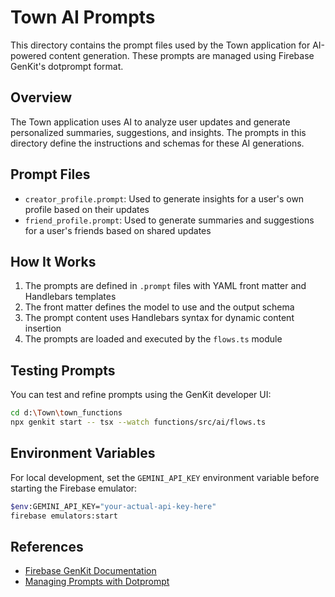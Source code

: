 # Town AI Prompts

This directory contains the prompt files used by the Town application for AI-powered content generation. These
prompts are managed using Firebase GenKit's dotprompt format.

## Overview

The Town application uses AI to analyze user updates and generate personalized summaries, suggestions, and insights.
The prompts in this directory define the instructions and schemas for these AI generations.

## Prompt Files

- `creator_profile.prompt`: Used to generate insights for a user's own profile based on their updates
- `friend_profile.prompt`: Used to generate summaries and suggestions for a user's friends based on shared updates

## How It Works

1. The prompts are defined in `.prompt` files with YAML front matter and Handlebars templates
2. The front matter defines the model to use and the output schema
3. The prompt content uses Handlebars syntax for dynamic content insertion
4. The prompts are loaded and executed by the `flows.ts` module

## Testing Prompts

You can test and refine prompts using the GenKit developer UI:

```bash
cd d:\Town\town_functions
npx genkit start -- tsx --watch functions/src/ai/flows.ts
```

## Environment Variables

For local development, set the `GEMINI_API_KEY` environment variable before starting the Firebase emulator:

```bash
$env:GEMINI_API_KEY="your-actual-api-key-here"
firebase emulators:start
```

## References

- [Firebase GenKit Documentation](https://firebase.google.com/docs/genkit)
- [Managing Prompts with Dotprompt](https://firebase.google.com/docs/genkit/dotprompt)
